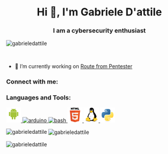 <h1 align="center">Hi 👋, I'm Gabriele D'attile</h1>
<h3 align="center">I am a cybersecurity enthusiast</h3>

<p align="left"> <img src="https://komarev.com/ghpvc/?username=gabrieledattile&label=Profile%20views&color=0e75b6&style=flat" alt="gabrieledattile" /> </p>

<p align="left"> <a href="https://twitter.com/" target="blank"><img src="https://img.shields.io/twitter/follow/?logo=twitter&style=for-the-badge" alt="" /></a> </p>

- 🔭 I’m currently working on [Route from Pentester](https://github.com/GabrieleDattile/Percorso-da-Zero-a-Pentester)

<h3 align="left">Connect with me:</h3>
<p align="left">
</p>

<h3 align="left">Languages and Tools:</h3>
<p align="left"> <a href="https://developer.android.com" target="_blank" rel="noreferrer"> <img src="https://raw.githubusercontent.com/devicons/devicon/master/icons/android/android-original-wordmark.svg" alt="android" width="40" height="40"/> </a> <a href="https://www.arduino.cc/" target="_blank" rel="noreferrer"> <img src="https://cdn.worldvectorlogo.com/logos/arduino-1.svg" alt="arduino" width="40" height="40"/> </a> <a href="https://www.gnu.org/software/bash/" target="_blank" rel="noreferrer"> <img src="https://www.vectorlogo.zone/logos/gnu_bash/gnu_bash-icon.svg" alt="bash" width="40" height="40"/> </a> <a href="https://www.w3.org/html/" target="_blank" rel="noreferrer"> <img src="https://raw.githubusercontent.com/devicons/devicon/master/icons/html5/html5-original-wordmark.svg" alt="html5" width="40" height="40"/> </a> <a href="https://www.linux.org/" target="_blank" rel="noreferrer"> <img src="https://raw.githubusercontent.com/devicons/devicon/master/icons/linux/linux-original.svg" alt="linux" width="40" height="40"/> </a> <a href="https://www.python.org" target="_blank" rel="noreferrer"> <img src="https://raw.githubusercontent.com/devicons/devicon/master/icons/python/python-original.svg" alt="python" width="40" height="40"/> </a> </p>

<p><img align="left" src="https://github-readme-stats.vercel.app/api/top-langs?username=gabrieledattile&show_icons=true&locale=en&layout=compact" alt="gabrieledattile" /></p>

<p>&nbsp;<img align="center" src="https://github-readme-stats.vercel.app/api?username=gabrieledattile&show_icons=true&locale=en" alt="gabrieledattile" /></p>

<p><img align="center" src="https://github-readme-streak-stats.herokuapp.com/?user=gabrieledattile&" alt="gabrieledattile" /></p>
